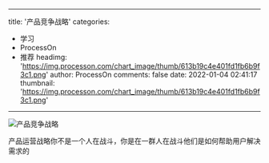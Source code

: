 
---
title: '产品竞争战略'
categories: 
 - 学习
 - ProcessOn
 - 推荐
headimg: 'https://img.processon.com/chart_image/thumb/613b19c4e401fd1fb6b9f3c1.png'
author: ProcessOn
comments: false
date: 2022-01-04 02:41:17
thumbnail: 'https://img.processon.com/chart_image/thumb/613b19c4e401fd1fb6b9f3c1.png'
---

<div>   
<img class="thumb" alt="产品竞争战略" src="https://img.processon.com/chart_image/thumb/613b19c4e401fd1fb6b9f3c1.png" referrerpolicy="no-referrer">
<p>产品运营战略你不是一个人在战斗，你是在一群人在战斗他们是如何帮助用户解决需求的</p>  
</div>
            